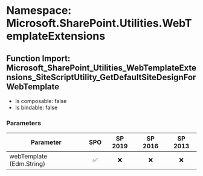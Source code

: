 # Namespace: Microsoft.SharePoint.Utilities.WebTemplateExtensions

## Function Import: Microsoft_SharePoint_Utilities_WebTemplateExtensions_SiteScriptUtility_GetDefaultSiteDesignForWebTemplate

- Is composable: false
- Is bindable: false

### Parameters

Parameter | SPO | SP 2019 | SP 2016 | SP 2013
----------|:---:|:-------:|:-------:|:-------:
webTemplate (Edm.String) | ✅ | ❌ | ❌ | ❌